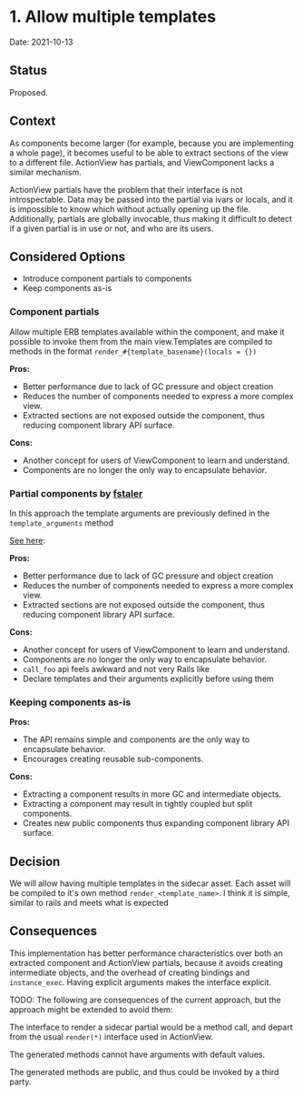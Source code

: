 # 1. Allow multiple templates 

Date: 2021-10-13

## Status

Proposed.

## Context

As components become larger (for example, because you are implementing a whole page), it becomes
useful to be able to extract sections of the view to a different file. ActionView has
partials, and ViewComponent lacks a similar mechanism. 

ActionView partials have the problem that their interface is not introspectable. Data
may be passed into the partial via ivars or locals, and it is impossible to know
which without actually opening up the file. Additionally, partials are globally
invocable, thus making it difficult to detect if a given partial is in use or not,
and who are its users.

## Considered Options

* Introduce component partials to components
* Keep components as-is

### Component partials

Allow multiple ERB templates available within the component, and make it possible to
invoke them from the main view.Templates are compiled to methods in the format `render_#{template_basename}(locals = {})`

**Pros:**
* Better performance due to lack of GC pressure and object creation
* Reduces the number of components needed to express a more complex view.
* Extracted sections are not exposed outside the component, thus reducing component library API surface.

**Cons:**
* Another concept for users of ViewComponent to learn and understand.
* Components are no longer the only way to encapsulate behavior.

### Partial components by [fstaler](https://github.com/fsateler)

In this approach the template arguments are previously defined in the `template_arguments` method

[See here](https://github.com/github/view_component/pull/451):

**Pros:**
* Better performance due to lack of GC pressure and object creation
* Reduces the number of components needed to express a more complex view.
* Extracted sections are not exposed outside the component, thus reducing component library API surface.

**Cons:**
* Another concept for users of ViewComponent to learn and understand.
* Components are no longer the only way to encapsulate behavior.
* `call_foo` api feels awkward and not very Rails like
* Declare templates and their arguments explicitly before using them

### Keeping components as-is

**Pros:**
* The API remains simple and components are the only way to encapsulate behavior.
* Encourages creating reusable sub-components.

**Cons:**
* Extracting a component results in more GC and intermediate objects.
* Extracting a component may result in tightly coupled but split components.
* Creates new public components thus expanding component library API surface.

## Decision

We will allow having multiple templates in the sidecar asset. Each asset will be compiled to
it's own method `render_<template_name>`. I think it is simple, similar to rails and meets what is expected

## Consequences

This implementation has better performance characteristics over both an extracted component
and ActionView partials, because it avoids creating intermediate objects, and the overhead of
creating bindings and `instance_exec`. 
Having explicit arguments makes the interface explicit.

TODO: The following are consequences of the current approach, but the approach might be extended
to avoid them:

The interface to render a sidecar partial would be a method call, and depart from the usual 
`render(*)` interface used in ActionView.

The generated methods cannot have arguments with default values.

The generated methods are public, and thus could be invoked by a third party.